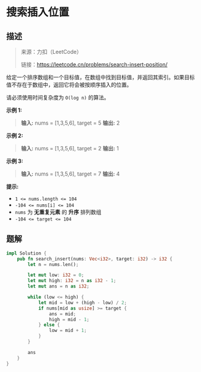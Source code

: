 # 搜索插入位置

## 描述

> 来源：力扣（LeetCode）
>
> 链接：<https://leetcode.cn/problems/search-insert-position/>

给定一个排序数组和一个目标值，在数组中找到目标值，并返回其索引。如果目标值不存在于数组中，返回它将会被按顺序插入的位置。

请必须使用时间复杂度为 `O(log n)` 的算法。

**示例 1:**

> **输入:** nums = [1,3,5,6], target = 5
> **输出:** 2

**示例 2:**

> **输入:** nums = [1,3,5,6], target = 2
> **输出:** 1

**示例 3:**

> **输入:** nums = [1,3,5,6], target = 7
> **输出:** 4

**提示:**

- `1 <= nums.length <= 104`
- `-104 <= nums[i] <= 104`
- `nums` 为 **无重复元素** 的 **升序** 排列数组
- `-104 <= target <= 104`

## 题解

```rust
impl Solution {
    pub fn search_insert(nums: Vec<i32>, target: i32) -> i32 {
        let n = nums.len();

        let mut low: i32 = 0;
        let mut high: i32 = n as i32 - 1;
        let mut ans = n as i32;

        while (low <= high) {
            let mid = low + (high - low) / 2;
            if nums[mid as usize] >= target {
                ans = mid;
                high = mid - 1;
            } else {
                low = mid + 1;
            }
        }

        ans
    }
}
```
